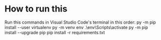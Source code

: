 # How to run this

Run this commands in Visual Studio Code's terminal in this order:
py -m pip install --user virtualenv
py -m venv env
.\env\Scripts\activate
py -m pip install --upgrade pip
pip install -r requirements.txt